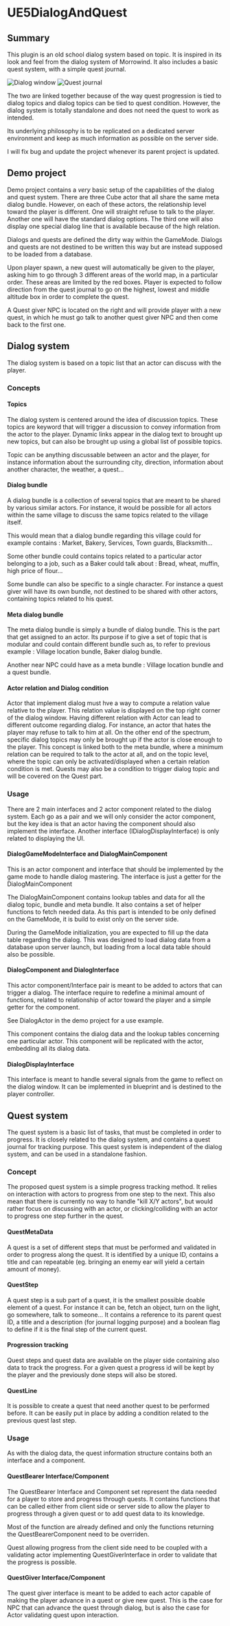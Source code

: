 # UE5DialogAndQuest

## Summary

This plugin is an old school dialog system based on topic. It is inspired in its look and feel from the dialog system of Morrowind.
It also includes a basic quest system, with a simple quest journal.

![Dialog window](./Doc/Images/DialogWindow.png?raw=true "DialogWindow")
![Quest journal](./Doc/Images/QuestJournal.png?raw=true "QuestJournal")

The two are linked together because of the way quest progression is tied to dialog topics and dialog topics can be tied to quest condition.
However, the dialog system is totally standalone and does not need the quest to work as intended.

Its underlying philosophy is to be replicated on a dedicated server environment and keep as much information as possible on the server side.

I will fix bug and update the project whenever its parent project is updated.

## Demo project

Demo project contains a *very* basic setup of the capabilities of the dialog and quest system.
There are three Cube actor that all share the same meta dialog bundle. However, on each of these actors, the relationship level toward the player is different.
One will straight refuse to talk to the player. Another one will have the standard dialog options. The third one will also display one special dialog line that is available because of the high relation.

Dialogs and quests are defined the dirty way within the GameMode. Dialogs and quests are not destined to be written this way but are instead supposed to be loaded from a database.

Upon player spawn, a new quest will automatically be given to the player, asking him to go through 3 different areas of the world map, in a particular order. These areas are limited by the red boxes.
Player is expected to follow direction from the quest journal to go on the highest, lowest and middle altitude box in order to complete the quest.

A Quest giver NPC is located on the right and will provide player with a new quest, in which he must go talk to another quest giver NPC and then come back to the first one.

## Dialog system

The dialog system is based on a topic list that an actor can discuss with the player.

### Concepts

#### Topics
The dialog system is centered around the idea of discussion topics. These topics are keyword that will trigger a discussion to convey information from the actor to the player.
Dynamic links appear in the dialog text to brought up new topics, but can also be brought up using a global list of possible topics.

Topic can be anything discussable between an actor and the player, for instance information about the surrounding city, direction, information about another character, the weather, a quest...

#### Dialog bundle

A dialog bundle is a collection of several topics that are meant to be shared by various similar actors.
For instance, it would be possible for all actors within the same village to discuss the same topics related to the village itself.

This would mean that a dialog bundle regarding this village could for example contains : Market, Bakery, Services, Town guards, Blacksmith...

Some other bundle could contains topics related to a particular actor belonging to a job, such as a Baker could talk about : Bread, wheat, muffin, high price of flour...

Some bundle can also be specific to a single character. For instance a quest giver will have its own bundle, not destined to be shared with other actors, containing topics related to his quest.

#### Meta dialog bundle

The meta dialog bundle is simply a bundle of dialog bundle.
This is the part that get assigned to an actor. Its purpose if to give a set of topic that is modular and could contain different bundle such as, to refer to previous example :
Village location bundle, Baker dialog bundle.

Another near NPC could have as a meta bundle : Village location bundle and a quest bundle.

#### Actor relation and Dialog condition

Actor that implement dialog must hve a way to compute a relation value relative to the player. This relation value is displayed on the top right corner of the dialog window.
Having different relation with Actor can lead to different outcome regarding dialog.
For instance, an actor that hates the player may refuse to talk to him at all. On the other end of the spectrum, specific dialog topics may only be brought up if the actor is close enough to the player.
This concept is linked both to the meta bundle, where a minimum relation can be required to talk to the actor at all, and on the topic level, where the topic can only be activated/displayed when a certain relation condition is met.
Quests may also be a condition to trigger dialog topic and will be covered on the Quest part.

### Usage

There are 2 main interfaces and 2 actor component related to the dialog system.
Each go as a pair and we will only consider the actor component, but the key idea is that an actor having the component should also implement the interface.
Another interface (IDialogDisplayInterface) is only related to displaying the UI.

#### DialogGameModeInterface and DialogMainComponent

This is an actor component and interface that should be implemented by the game mode to handle dialog mastering.
The interface is just a getter for the DialogMainComponent

The DialogMainComponent contains lookup tables and data for all the dialog topic, bundle and meta bundle. It also contains a set of helper functions to fetch needed data.
As this part is intended to be only defined on the GameMode, it is build to exist only on the server side.

During the GameMode initialization, you are expected to fill up the data table regarding the dialog.
This was designed to load dialog data from a database upon server launch, but loading from a local data table should also be possible.

#### DialogComponent and DialogInterface

This actor component/Interface pair is meant to be added to actors that can trigger a dialog.
The interface require to redefine a minimal amount of functions, related to relationship of actor toward the player and a simple getter for the component.

See DialogActor in the demo project for a use example.

This component contains the dialog data and the lookup tables concerning one particular actor. This component will be replicated with the actor, embedding all its dialog data.

#### DialogDisplayInterface

This interface is meant to handle several signals from the game to reflect on the dialog window.
It can be implemented in blueprint and is destined to the player controller.

## Quest system

The quest system is a basic list of tasks, that must be completed in order to progress. It is closely related to the dialog system, and contains a quest journal for tracking purpose.
This quest system is independent of the dialog system, and can be used in a standalone fashion.

### Concept

The proposed quest system is a simple progress tracking method. It relies on interaction with actors to progress from one step to the next.
This also mean that there is currently no way to handle "kill X/Y actors", but would rather focus on discussing with an actor, or clicking/colliding with an actor to progress one step further in the quest.

#### QuestMetaData
A quest is a set of different steps that must be performed and validated in order to progress along the quest.
It is identified by a unique ID, contains a title and can repeatable (eg. bringing an enemy ear will yield a certain amount of money).

#### QuestStep

A quest step is a sub part of a quest, it is the smallest possible doable element of a quest.
For instance it can be, fetch an object, turn on the light, go somewhere, talk to someone...
It contains a reference to its parent quest ID, a title and a description (for journal logging purpose) and a boolean flag to define if it is the final step of the current quest.

#### Progression tracking

Quest steps and quest data are available on the player side containing also data to track the progress.
For a given quest a progress id will be kept by the player and the previously done steps will also be stored.

#### QuestLine

It is possible to create a quest that need another quest to be performed before. It can be easily put in place by adding a condition related to the previous quest last step.

### Usage
As with the dialog data, the quest information structure contains both an interface and a component.

#### QuestBearer Interface/Component

The QuestBearer Interface and Component set represent the data needed for a player to store and progress through quests.
It contains functions that can be called either from client side or server side to allow the player to progress through a given quest or to add quest data to its knowledge.

Most of the function are already defined and only the functions returning the QuestBearerComponent need to be overriden.

Quest allowing progress from the client side need to be coupled with a validating actor implementing QuestGiverInterface in order to validate that the progress is possible.

#### QuestGiver Interface/Component

The quest giver interface is meant to be added to each actor capable of making the player advance in a quest or give new quest.
This is the case for NPC that can advance the quest through dialog, but is also the case for Actor validating quest upon interaction.
